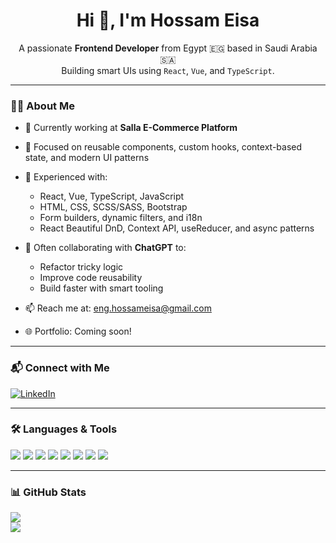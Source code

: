 <h1 align="center">Hi 👋, I'm Hossam Eisa</h1>

<p align="center">
  A passionate <strong>Frontend Developer</strong> from Egypt 🇪🇬 based in Saudi Arabia 🇸🇦  
  <br />
  Building smart UIs using <code>React</code>, <code>Vue</code>, and <code>TypeScript</code>.
</p>

---

### 👨‍💻 About Me

- 🔭 Currently working at **Salla E-Commerce Platform**
- 🧠 Focused on reusable components, custom hooks, context-based state, and modern UI patterns
- 🧩 Experienced with:
  - React, Vue, TypeScript, JavaScript
  - HTML, CSS, SCSS/SASS, Bootstrap
  - Form builders, dynamic filters, and i18n
  - React Beautiful DnD, Context API, useReducer, and async patterns

- 🤝 Often collaborating with **ChatGPT** to:
  - Refactor tricky logic
  - Improve code reusability
  - Build faster with smart tooling

- 📫 Reach me at: [eng.hossameisa@gmail.com](mailto:eng.hossameisa@gmail.com)
- 🌐 Portfolio: Coming soon!

---

### 📬 Connect with Me

<p align="left">
  <a href="https://www.linkedin.com/in/hossamelsawy" target="_blank">
    <img src="https://img.shields.io/badge/LinkedIn-0077B5?style=for-the-badge&logo=linkedin&logoColor=white" alt="LinkedIn">
  </a>
</p>

---

### 🛠️ Languages & Tools

<p align="left">
  <img src="https://img.shields.io/badge/HTML5-E34F26?style=flat&logo=html5&logoColor=white" />
  <img src="https://img.shields.io/badge/CSS3-1572B6?style=flat&logo=css3&logoColor=white" />
  <img src="https://img.shields.io/badge/SASS-CC6699?style=flat&logo=sass&logoColor=white" />
  <img src="https://img.shields.io/badge/JavaScript-F7DF1E?style=flat&logo=javascript&logoColor=black" />
  <img src="https://img.shields.io/badge/TypeScript-3178C6?style=flat&logo=typescript&logoColor=white" />
  <img src="https://img.shields.io/badge/React-61DAFB?style=flat&logo=react&logoColor=black" />
  <img src="https://img.shields.io/badge/Vue.js-4FC08D?style=flat&logo=vue.js&logoColor=white" />
  <img src="https://img.shields.io/badge/Bootstrap-7952B3?style=flat&logo=bootstrap&logoColor=white" />
</p>

---

### 📊 GitHub Stats

<p align="left">
  <img src="https://github-readme-stats.vercel.app/api/top-langs/?username=HossamEisa&layout=compact&theme=default" />
  <br />
  <img src="https://github-readme-stats.vercel.app/api?username=HossamEisa&show_icons=true&theme=default" />
</p>
